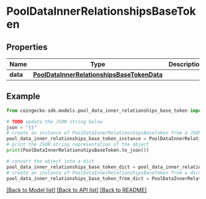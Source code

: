 # PoolDataInnerRelationshipsBaseToken


## Properties

Name | Type | Description | Notes
------------ | ------------- | ------------- | -------------
**data** | [**PoolDataInnerRelationshipsBaseTokenData**](PoolDataInnerRelationshipsBaseTokenData.md) |  | [optional] 

## Example

```python
from coingecko-sdk.models.pool_data_inner_relationships_base_token import PoolDataInnerRelationshipsBaseToken

# TODO update the JSON string below
json = "{}"
# create an instance of PoolDataInnerRelationshipsBaseToken from a JSON string
pool_data_inner_relationships_base_token_instance = PoolDataInnerRelationshipsBaseToken.from_json(json)
# print the JSON string representation of the object
print(PoolDataInnerRelationshipsBaseToken.to_json())

# convert the object into a dict
pool_data_inner_relationships_base_token_dict = pool_data_inner_relationships_base_token_instance.to_dict()
# create an instance of PoolDataInnerRelationshipsBaseToken from a dict
pool_data_inner_relationships_base_token_from_dict = PoolDataInnerRelationshipsBaseToken.from_dict(pool_data_inner_relationships_base_token_dict)
```
[[Back to Model list]](../README.md#documentation-for-models) [[Back to API list]](../README.md#documentation-for-api-endpoints) [[Back to README]](../README.md)


